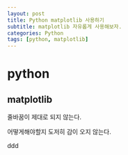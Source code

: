 ```yaml
---
layout: post
title: Python matplotlib 사용하기
subtitle: matplotlib 자유롭게 사용해보자.
categories: Python
tags: [python, matplotlib]
---
```



# python

## matplotlib

줄바꿈이 제대로 되지 않는다.

어떻게해야할지 도저히 감이 오지 않는다.


ddd